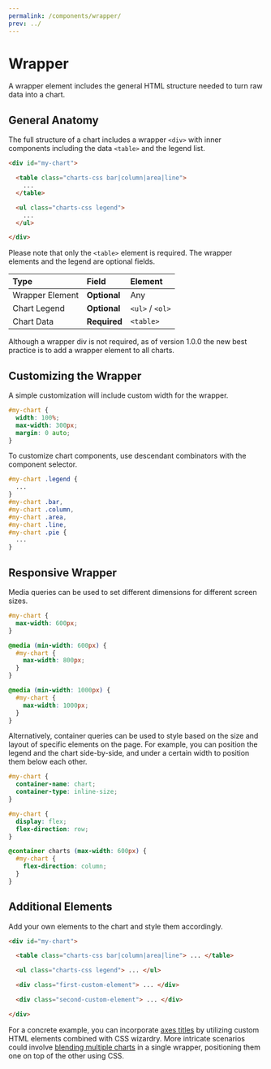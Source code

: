 ```yaml
---
permalink: /components/wrapper/
prev: ../
---
```


# Wrapper

A wrapper element includes the general HTML structure needed to turn raw data into a chart.

## General Anatomy

The full structure of a chart includes a wrapper `<div>` with inner components including the data `<table>` and the legend list.

```html
<div id="my-chart">

  <table class="charts-css bar|column|area|line">
    ...
  </table>

  <ul class="charts-css legend">
    ...
  </ul>

</div>
```

Please note that only the `<table>` element is required. The wrapper elements and the legend are optional fields.

| Type            | Field        | Element         |
|:----------------|:-------------|:----------------|
| Wrapper Element | **Optional** | Any             |
| Chart Legend    | **Optional** | `<ul>` / `<ol>` |
| Chart Data      | **Required** | `<table>`       |

Although a wrapper div is not required, as of version 1.0.0 the new best practice is to add a wrapper element to all charts.

## Customizing the Wrapper

A simple customization will include custom width for the wrapper.

```css
#my-chart {
  width: 100%;
  max-width: 300px;
  margin: 0 auto;
}
```

To customize chart components, use descendant combinators with the component selector.

```css
#my-chart .legend {
  ...
}
#my-chart .bar,
#my-chart .column,
#my-chart .area,
#my-chart .line,
#my-chart .pie {
  ...
}
```

## Responsive Wrapper

Media queries can be used to set different dimensions for different screen sizes.

```css
#my-chart {
  max-width: 600px;
}

@media (min-width: 600px) {
  #my-chart {
    max-width: 800px;
  }
}

@media (min-width: 1000px) {
  #my-chart {
    max-width: 1000px;
  }
}
```

Alternatively, container queries can be used to style based on the size and layout of specific elements on the page. For example, you can position the legend and the chart side-by-side, and under a certain width to position them below each other.

```css
#my-chart {
  container-name: chart;
  container-type: inline-size;
}

#my-chart {
  display: flex;
  flex-direction: row;
}

@container charts (max-width: 600px) {
  #my-chart {
    flex-direction: column;
  }
}
```

## Additional Elements

Add your own elements to the chart and style them accordingly.

```html
<div id="my-chart">

  <table class="charts-css bar|column|area|line"> ... </table>

  <ul class="charts-css legend"> ... </ul>

  <div class="first-custom-element"> ... </div>

  <div class="second-custom-element"> ... </div>

</div>
```

For a concrete example, you can incorporate [axes titles](./axes/#axis-title) by utilizing custom HTML elements combined with CSS wizardry. More intricate scenarios could involve [blending multiple charts](./../charts/mixed/) in a single wrapper, positioning them one on top of the other using CSS.
